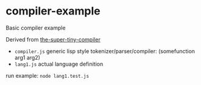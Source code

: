 # compiler-example

Basic compiler example

Derived from [the-super-tiny-compiler](https://github.com/jamiebuilds/the-super-tiny-compiler/blob/master/the-super-tiny-compiler.js)

- `compiler.js` generic lisp style tokenizer/parser/compiler: (somefunction arg1 arg2)
- `lang1.js` actual language definition  

run example: `node lang1.test.js`

